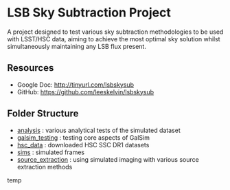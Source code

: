 # LSB Sky Subtraction Project

A project designed to test various sky subtraction methodologies to be used with LSST/HSC data, aiming to achieve the most optimal sky solution whilst simultaneously maintaining any LSB flux present. 

## Resources

* Google Doc: http://tinyurl.com/lsbskysub
* GitHub: https://github.com/leeskelvin/lsbskysub

## Folder Structure

* [analysis](analysis) : various analytical tests of the simulated dataset 
* [galsim_testing](galsim_testing) : testing core aspects of GalSim 
* [hsc_data](hsc_data) : downloaded HSC SSC DR1 datasets 
* [sims](sims) : simulated frames 
* [source_extraction](source_extraction) : using simulated imaging with various source extraction methods 

temp

